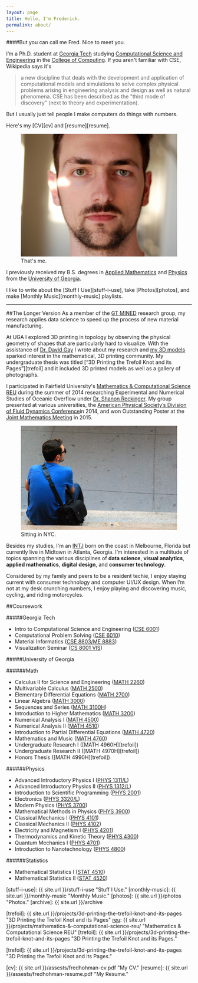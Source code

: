 ```yaml
---
layout: page
title: Hello, I'm Frederick.
permalink: about/
---
```


####But you can call me Fred. Nice to meet you. 

I’m a Ph.D. student at [Georgia Tech][gt] studying [Computational Science and Engineering][cse] in the [College of Computing][coc]. If you aren't familiar with CSE, Wikipedia says it's

>a new discipline that deals with the development and application of computational models and simulations to solve complex physical problems arising in engineering analysis and design as well as natural phenomena. CSE has been described as the "third mode of discovery" (next to theory and experimentation).

But I usually just tell people I make computers do things with numbers.

Here's my [CV][cv] and [resume][resume].

<figure>
  <img class="full" src="/images/me3.jpg" alt="That's me.">
  <figcaption>That's me.</figcaption>
</figure>

I previously received my B.S. degrees in [Applied Mathematics][ugamath] and [Physics][ugaphysics] from the [University of Georgia][uga]. 

I like to write about the [Stuff I Use][stuff-i-use], take [Photos][photos], and make [Monthly Music][monthly-music] playlists.

***

##The Longer Version
As a member of the [GT MINED][mined] research group, my research applies data science to speed up the process of new material manufacturing. 

At UGA I explored 3D printing in topology by observing the physical geometry of shapes that are particularly hard to visualize. With the assistance of [Dr. David Gay][dg] I wrote about my research and [my 3D models][thingiverse] sparked interest in the mathematical, 3D printing community. My undergraduate thesis was titled [“3D Printing the Trefoil Knot and its Pages”][trefoil] and it included 3D printed models as well as a gallery of photographs.

I participated in Fairfield University's [Mathematics & Computational Science REU][reu] during the summer of 2014 researching Experimental and Numerical Studies of Oceanic Overflow under [Dr. Shanon Reckinger][sr]. My group presented at various universities, the [American Physical Society’s Division of Fluid Dynamics Conference][apsdfd]in 2014, and won Outstanding Poster at the [Joint Mathematics Meeting][jmm] in 2015. 

<figure>
  <img src="/images/me2.JPG" alt="Sitting in NYC.">
  <figcaption>Sitting in NYC.</figcaption>
</figure>

Besides my studies, I'm an [INTJ][intj] born on the coast in Melbourne, Florida but currently live in Midtown in Atlanta, Georgia. I’m interested in a multitude of topics spanning the various disciplines of **data science**, **visual analytics**, **applied mathematics**, **digital design**, and **consumer technology**.

Considered by my family and peers to be a resident techie, I enjoy staying current with consumer technology and computer UI/UX design. When I’m not at my desk crunching numbers, I enjoy playing and discovering music, cycling, and riding motorcycles.

<!-- ##Everything Else

#####2015
Became Ph.D. student at GT  
Graduated from UGA  
[UGA Mathematics Department Feature][uga-math-feature]  
[Won 1st place at Poster Session at Joint Mathematics Meeting][reu]

#####2014
[3D printed models went around the internet][trefoil]

#####2013
[Invited to share my thoughts on Google Glass for The Red & Black][randb]  
`fredhohman.com` was born -->

##Coursework

#####Georgia Tech

* Intro to Computational Science and Engineering ([CSE 6001][cse6010])
* Computational Problem Solving ([CSE 6010][cse6010])
* Material Informatics ([CSE 8803/ME 8883][cse8803])
* Visualization Seminar ([CS 8001 VIS][cs8001-vis])

#####University of Georgia

######Math

* Calculus II for Science and Engineering ([MATH 2260][math2260])
* Multivariable Calculus ([MATH 2500][math2260])
* Elementary Differential Equations ([MATH 2700][math2700])
* Linear Algebra ([MATH 3000][math3000])
* Sequences and Series ([MATH 3100H][math3100])
* Introduction to Higher Mathematics ([MATH 3200][math3200])
* Numerical Analysis I ([MATH 4500][math4500])
* Numerical Analysis II ([MATH 4510][math4510])
* Introduction to Partial Differential Equations ([MATH 4720][math4720])
* Mathematics and Music ([MATH 4760][math4760])
* Undergraduate Research I ([MATH 4960H][trefoil])
* Undergraduate Research II ([MATH 4970H][trefoil])
* Honors Thesis ([MATH 4990H][trefoil])

######Physics

* Advanced Introductory Physics I ([PHYS 1311/L][phys1311])
* Advanced Introductory Physics II ([PHYS 1312/L][phys1312])
* Introduction to Scientific Programming ([PHYS 2001][phys2001])
* Electronics ([PHYS 3320/L][phys3320])
* Modern Physics ([PHYS 3700][phys3700])
* Mathematical Methods in Physics ([PHYS 3900][phys3900])
* Classical Mechanics I ([PHYS 4101][phys4101])
* Classical Mechanics II ([PHYS 4102][phys4201])
* Electricity and Magnetism I ([PHYS 4201][phys4201])
* Thermodynamics and Kinetic Theory ([PHYS 4300][phys4300])
* Quantum Mechanics I ([PHYS 4701][phys4701])
* Introduction to Nanotechnology ([PHYS 4800][phys4800])

######Statistics

* Mathematical Statistics I ([STAT 4510][stat4510])
* Mathematical Statistics II ([STAT 4520][stat4520])

[stuff-i-use]: {{ site.url }}/stuff-i-use "Stuff I Use."
[monthly-music]: {{ site.url }}/monthly-music "Monthly Music."
[photos]: {{ site.url }}/photos "Photos."
[archive]: {{ site.url }}/archive

[gt]: http://gatech.edu "Georgia Tech."
[cse]: http://cse.gatech.edu "GT Computational Science and Engineering."
[coc]: http://www.cc.gatech.edu "GT College of Computing."
[intj]: http://en.wikipedia.org/wiki/INTJ "INTJ."
[ugamath]: "http://math.uga.edu" "UGA Mathematics."
[ugaphysics]: http://www.physast.uga.edu "UGA Physics."
[uga]: http://www.uga.edu "University of Georgia."
[mined]: http://mined.gatech.edu "GT MINED Research Group."
[thingiverse]: http://www.thingiverse.com/fredhohman/about "My Thingiverse Profile."
[dg]: http://euclidlab.org/david-gay/ "Dr. David Gay."
[reu]: http://faculty.fairfield.edu/srafalski/reu/ "Fairfield University REU."
[sr]: http://www.shanonreckinger.com "Dr. Shanon Reckinger."
[apsdfd]: http://www.aps.org/units/dfd/ "American Physical Society Division of Fluid Dynamics."
[jmm]: http://jointmathematicsmeetings.org/jmm "Joint Mathematics Meetings."
[randb]: http://www.redandblack.com/uganews/science_health/uga-talks-tech-google-glass-seen-as-first-step-into/article_138dd768-f7ca-11e2-bed1-001a4bcf6878.html "Red and Black Article."
[uga-math-feature]: http://www.math.uga.edu/news-and-events/math-department-newsletter-spring-2015##studentprofile "UGA Math Department Feature."
[trefoil]: {{ site.url }}/projects/3d-printing-the-trefoil-knot-and-its-pages "3D Printing the Trefoil Knot and its Pages"
[reu]: {{ site.url }}/projects/mathematics-&-computational-science-reu/ "Mathematics & Computational Science REU"
[trefoil]: {{ site.url }}/projects/3d-printing-the-trefoil-knot-and-its-pages "3D Printing the Trefoil Knot and its Pages."

[cse6001]: https://en.wikipedia.org/wiki/Computational_science "Computational Science and Engineering."
[cse6010]: https://en.wikipedia.org/wiki/Computational_science "Computational Science and Engineering."
[cse8803]: https://en.wikipedia.org/wiki/Materials_informatics "Material Informatics."
[cs8001-vis]: https://en.wikipedia.org/wiki/Visualization_(computer_graphics) "Visualization."

[math2260]: http://en.wikipedia.org/wiki/Calculus "Calculus II for Science and Engineering."
[math2500]: http://en.wikipedia.org/wiki/Multivariable_calculus "Multivariable Calculus."
[math2700]: http://en.wikipedia.org/wiki/Differential_equation "Elementary Differential Equations."
[math3000]: http://en.wikipedia.org/wiki/Linear_algebra "Linear Algebra."
[math3100]: http://en.wikipedia.org/wiki/Category:Sequences_and_series "Sequences and Series."
[math3200]: http://en.wikipedia.org/wiki/Mathematical_proof "Introduction to Higher Mathematics."
[math4500]: http://en.wikipedia.org/wiki/Numerical_analysis "Numerical Analysis I."
[math4510]: http://en.wikipedia.org/wiki/Numerical_analysis "Numerical Analysis II."
[math4720]: http://en.wikipedia.org/wiki/Partial_differential_equation "Introduction to Partial Differential Equations."
[math4760]: http://en.wikipedia.org/wiki/Music_and_mathematics "Mathematics and Music."
[trefoil]: {{ site.url }}/projects/3d-printing-the-trefoil-knot-and-its-pages "3D Printing the Trefoil Knot and its Pages."

[phys1311]: http://en.wikipedia.org/wiki/Mechanics "Advanced Introductory Physics I."
[phys1312]: http://en.wikipedia.org/wiki/Electromagnetism "Advanced Introductory Physics II."
[phys2001]: http://en.wikipedia.org/wiki/Computational_science "Introduction to Scientific Programming."
[phys3320]: http://en.wikipedia.org/wiki/Electronics "Electronics."
[phys3700]: http://en.wikipedia.org/wiki/Modern_physics "Modern Physics."
[phys3900]: http://en.wikipedia.org/wiki/Mathematical_Methods_in_the_Physical_Sciences "Mathematical Methods in Physics."
[phys4101]: http://en.wikipedia.org/wiki/Mechanics "Classical Mechanics I."
[phys4102]: http://en.wikipedia.org/wiki/Mechanics "Classical Mechanics II."
[phys4201]: http://en.wikipedia.org/wiki/Electromagnetism "Electricity and Magnetism I."
[phys4300]: http://en.wikipedia.org/wiki/Thermodynamics "Thermodynamics and Kinetic Theory."
[phys4701]: http://en.wikipedia.org/wiki/Quantum_mechanics "Quantum Mechanics I."
[phys4800]: http://en.wikipedia.org/wiki/Nanotechnology "Introduction to Nanotechnology."

[stat4510]: http://en.wikipedia.org/wiki/Mathematical_statistics "Mathematical Statistics I."
[stat4520]: http://en.wikipedia.org/wiki/Mathematical_statistics "Mathematical Statistics II."

[cv]: {{ site.url }}/assests/fredhohman-cv.pdf "My CV."
[resume]: {{ site.url }}/assests/fredhohman-resume.pdf "My Resume."
